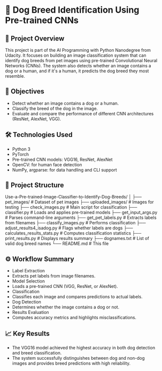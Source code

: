 # 🐶 Dog Breed Identification Using Pre-trained CNNs
## 🧠 Project Overview
This project is part of the AI Programming with Python Nanodegree from Udacity. It focuses on building an image classification system that can identify dog breeds from pet images using pre-trained Convolutional Neural Networks (CNNs). The system also detects whether an image contains a dog or a human, and if it's a human, it predicts the dog breed they most resemble.

## 🎯 Objectives
- Detect whether an image contains a dog or a human.
- Classify the breed of the dog in the image.
- Evaluate and compare the performance of different CNN architectures (ResNet, AlexNet, VGG).
  
## 🛠️ Technologies Used
- Python 3
- PyTorch
- Pre-trained CNN models: VGG16, ResNet, AlexNet
- OpenCV: for human face detection
- NumPy, argparse: for data handling and CLI support
  
## 📁 Project Structure
Use-a-Pre-trained-Image-Classifier-to-Identify-Dog-Breeds/
│
├── pet_images/                      # Dataset of pet images
├── uploaded_images/                 # Images for testing
├── check_images.py                  # Main script for classification
├── classifier.py                    # Loads and applies pre-trained models
├── get_input_args.py                # Parses command-line arguments
├── get_pet_labels.py                # Extracts labels from filenames
├── classify_images.py               # Performs classification
├── adjust_results4_isadog.py        # Flags whether labels are dogs
├── calculates_results_stats.py      # Computes classification statistics
├── print_results.py                 # Displays results summary
├── dognames.txt                     # List of valid dog breed names
└── README.md                        # This file


## ⚙️ Workflow Summary
- Label Extraction
- Extracts pet labels from image filenames.
- Model Selection
- Loads a pre-trained CNN (VGG, ResNet, or AlexNet).
- Classification
- Classifies each image and compares predictions to actual labels.
- Dog Detection
- Determines whether the image contains a dog or not.
- Results Evaluation
- Computes accuracy metrics and highlights misclassifications.
  
## 📈 Key Results
- The VGG16 model achieved the highest accuracy in both dog detection and breed classification.
- The system successfully distinguishes between dog and non-dog images and provides breed predictions with high reliability.


